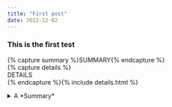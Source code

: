 ```yaml
---
title: "First post"
date: 2022-12-02
---
```


### This is the first test  

{% capture summary %}SUMMARY{% endcapture %}  
{% capture details %}  
DETAILS  
{% endcapture %}{% include details.html %} 

<details markdown=block>
<summary markdown=span>A *Summary*</summary>
These are the **details** for this item.

test.
</details>